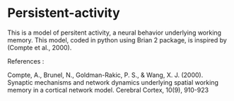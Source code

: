 # Persistent-activity
This is a model of persitent activity, a neural behavior underlying working memory.
This model, coded in python using Brian 2 package, is inspired by (Compte et al., 2000).

References :

Compte, A., Brunel, N., Goldman-Rakic, P. S., & Wang, X. J. (2000). Synaptic mechanisms and network dynamics underlying spatial working memory in a cortical network model. Cerebral Cortex, 10(9), 910-923
